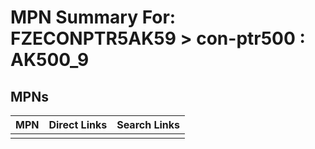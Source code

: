 



# MPN Summary For: FZECONPTR5AK59 > con-ptr500 : AK500_9

## MPNs
  

|MPN|Direct Links|Search Links|
| :--- | :--- | :--- |
||||
